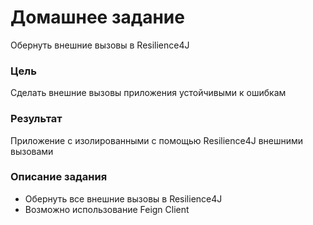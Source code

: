 # Домашнее задание
Обернуть внешние вызовы в Resilience4J

### Цель
Сделать внешние вызовы приложения устойчивыми к ошибкам

### Результат 
Приложение с изолированными с помощью Resilience4J внешними вызовами

### Описание задания

* Обернуть все внешние вызовы в Resilience4J
* Возможно использование Feign Client



